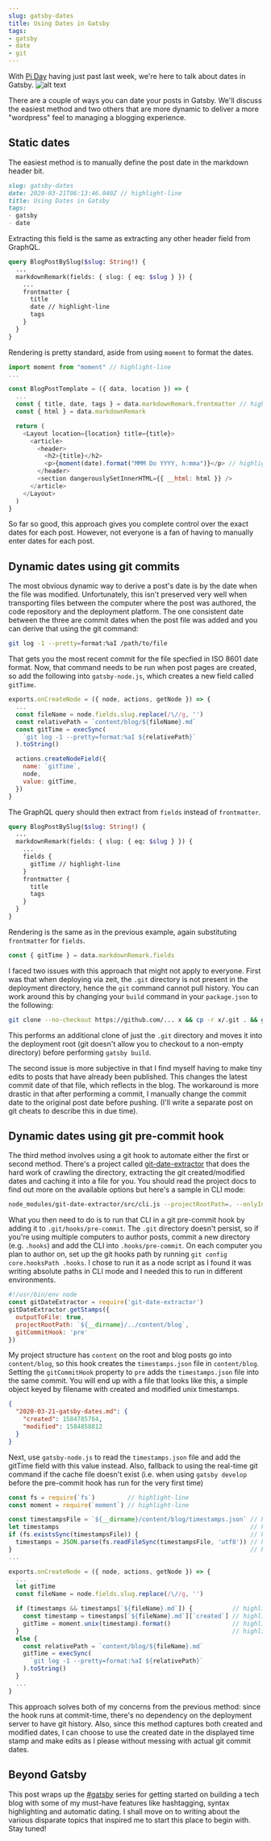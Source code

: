 ```yaml
---
slug: gatsby-dates
title: Using Dates in Gatsby
tags:
- gatsby
- date
- git
---
```

With [Pi Day](https://www.piday.org) having just past last week, we're here to talk about dates in Gatsby.
![alt text](../assets/pi-day.jpg "Pi Day. Errr day.")

There are a couple of ways you can date your posts in Gatsby. We'll discuss the easiest
method and two others that are more dynamic to deliver a more "wordpress" feel to managing
a blogging experience.

## Static dates
The easiest method is to manually define the post date in the markdown header bit.
```markdown
slug: gatsby-dates
date: 2020-03-21T06:13:46.040Z // highlight-line
title: Using Dates in Gatsby
tags:
- gatsby
- date
```

Extracting this field is the same as extracting any other header field from GraphQL.
```graphql
query BlogPostBySlug($slug: String!) {
  ...
  markdownRemark(fields: { slug: { eq: $slug } }) {
    ...
    frontmatter {
      title
      date // highlight-line
      tags
    }
  }
}
```

Rendering is pretty standard, aside from using `moment` to format the dates.
```javascript
import moment from "moment" // highlight-line
...

const BlogPostTemplate = ({ data, location }) => {
  ...
  const { title, date, tags } = data.markdownRemark.frontmatter // highlight-line
  const { html } = data.markdownRemark

  return (
    <Layout location={location} title={title}>
      <article>
        <header>
          <h2>{title}</h2>
          <p>{moment(date).format("MMM Do YYYY, h:mma")}</p> // highlight-line
        </header>
        <section dangerouslySetInnerHTML={{ __html: html }} />
      </article>
    </Layout>
  )
}
```

So far so good, this approach gives you complete control over the exact dates for each
post. However, not everyone is a fan of having to manually enter dates for each post.

## Dynamic dates using git commits
The most obvious dynamic way to derive a post's date is by the date when the file was
modified. Unfortunately, this isn't preserved very well when transporting files between
the computer where the post was authored, the code repository and the deployment platform.
The one consistent date between the three are commit dates when the post file was added
and you can derive that using the git command:
```bash
git log -1 --pretty=format:%aI /path/to/file
```

That gets you the most recent commit for the file specfied in ISO 8601 date format. Now,
that command needs to be run when post pages are created, so add the following into
`gatsby-node.js`, which creates a new field called `gitTime`.
```javascript
exports.onCreateNode = ({ node, actions, getNode }) => {
  ...
  const fileName = node.fields.slug.replace(/\//g, '')
  const relativePath = `content/blog/${fileName}.md`
  const gitTime = execSync(
    `git log -1 --pretty=format:%aI ${relativePath}`
  ).toString()

  actions.createNodeField({
    name: `gitTime`,
    node,
    value: gitTime,
  })
}
```
The GraphQL query should then extract from `fields` instead of `frontmatter`.
```graphql
query BlogPostBySlug($slug: String!) {
  ...
  markdownRemark(fields: { slug: { eq: $slug } }) {
    ...
    fields {
      gitTime // highlight-line
    }
    frontmatter {
      title
      tags
    }
  }
}
```
Rendering is the same as in the previous example, again substituting `frontmatter` for `fields`.
```javascript
const { gitTime } = data.markdownRemark.fields
```

I faced two issues with this approach that might not apply to everyone. First was that
when deploying via zeit, the `.git` directory is not present in the deployment directory,
hence the `git` command cannot pull history. You can work around this by changing your
`build` command in your `package.json` to the following:
```bash
git clone --no-checkout https://github.com/... x && cp -r x/.git . && gatsby build
```
This performs an additional clone of just the `.git` directory and moves it into the
deployment root (git doesn't allow you to checkout to a non-empty directory) before
performing `gatsby build`.

The second issue is more subjective in that I find myself having to make tiny edits to
posts that have already been published. This changes the latest commit date of that file,
which reflects in the blog. The workaround is more drastic in that after performing a
commit, I manually change the commit date to the original post date before pushing. (I'll
write a separate post on git cheats to describe this in due time).

## Dynamic dates using git pre-commit hook
The third method involves using a git hook to automate either the first or second method.
There's a project called
[git-date-extractor](https://github.com/joshuatz/git-date-extractor) that does the hard
work of crawling the directory, extracting the git created/modified dates and caching it
into a file for you. You should read the project docs to find out more on the available
options but here's a sample in CLI mode:
```bash
node_modules/git-date-extractor/src/cli.js --projectRootPath=. --onlyIn=content/blog --outputToFile=true
```

What you then need to do is to run that CLI in a git pre-commit hook by adding it to
`.git/hooks/pre-commit`. The `.git` directory doesn't persist, so if you're using multiple
computers to author posts, commit a new directory (e.g. `.hooks`) and add the CLI into
`.hooks/pre-commit`. On each computer you plan to author on, set up the git hooks path by
running `git config core.hooksPath .hooks`. I chose to run it as a node script as I found
it was writing absolute paths in CLI mode and I needed this to run in different environments.

```javascript
#!/usr/bin/env node
const gitDateExtractor = require('git-date-extractor')
gitDateExtractor.getStamps({
  outputToFile: true,
  projectRootPath: `${__dirname}/../content/blog`,
  gitCommitHook: 'pre'
})
```

My project structure has `content` on the root and blog posts go into `content/blog`, so
this hook creates the `timestamps.json` file in `content/blog`. Setting the
`gitCommitHook` property to `pre` adds the `timestamps.json` file into the same commit.
You will end up with a file that looks like this, a simple object keyed by filename with
created and modified unix timestamps.

```json
{
  "2020-03-21-gatsby-dates.md": {
    "created": 1584785764,
    "modified": 1584858812
  }
}
```

Next, use `gatsby-node.js` to read the `timestamps.json` file and add the gitTime field
with this value instead. Also, fallback to using the real-time git command if the cache
file doesn't exist (i.e. when using `gatsby develop` before the pre-commit hook has run
for the very first time)

```javascript
const fs = require(`fs`)         // highlight-line
const moment = require(`moment`) // highlight-line

const timestampsFile = `${__dirname}/content/blog/timestamps.json` // highlight-line
let timestamps                                                     // highlight-line
if (fs.existsSync(timestampsFile)) {                               // highlight-line
  timestamps = JSON.parse(fs.readFileSync(timestampsFile, 'utf8')) // highlight-line
}                                                                  // highlight-line
...

exports.onCreateNode = ({ node, actions, getNode }) => {
  ...
  let gitTime
  const fileName = node.fields.slug.replace(/\//g, '')

  if (timestamps && timestamps[`${fileName}.md`]) {           // highlight-line
    const timestamp = timestamps[`${fileName}.md`][`created`] // highlight-line
    gitTime = moment.unix(timestamp).format()                 // highlight-line
  }                                                           // highlight-line
  else {
    const relativePath = `content/blog/${fileName}.md`
    gitTime = execSync(
      `git log -1 --pretty=format:%aI ${relativePath}`
    ).toString()
  }
  ...
}
```

This approach solves both of my concerns from the previous method: since the hook runs at
commit-time, there's no dependency on the deployment server to have git history. Also,
since this method captures both created and modified dates, I can choose to use the
created date in the displayed time stamp and make edits as I please without messing with
actual git commit dates.

## Beyond Gatsby
This post wraps up the [#gatsby](/tags/gatsby) series for getting started on building a
tech blog with some of my must-have features like hashtagging, syntax highlighting and
automatic dating. I shall move on to writing about the various disparate topics that
inspired me to start this place to begin with. Stay tuned!

